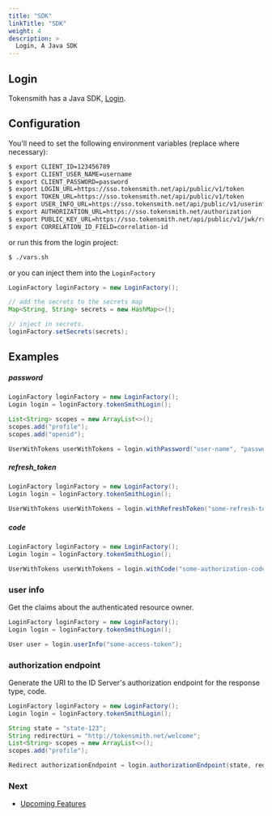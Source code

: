 ```yaml
---
title: "SDK"
linkTitle: "SDK"
weight: 4
description: >
  Login, A Java SDK 
---
```


## Login
Tokensmith has a Java SDK, [Login](https://github.com/tokensmith/tokensmith/tree/main/login).

## Configuration
You'll need to set the following environment variables (replace where necessary):
```bash
$ export CLIENT_ID=123456789
$ export CLIENT_USER_NAME=username
$ export CLIENT_PASSWORD=password
$ export LOGIN_URL=https://sso.tokensmith.net/api/public/v1/token
$ export TOKEN_URL=https://sso.tokensmith.net/api/public/v1/token
$ export USER_INFO_URL=https://sso.tokensmith.net/api/public/v1/userinfo
$ export AUTHORIZATION_URL=https://sso.tokensmith.net/authorization
$ export PUBLIC_KEY_URL=https://sso.tokensmith.net/api/public/v1/jwk/rsa/%s
$ export CORRELATION_ID_FIELD=correlation-id
```

or run this from the login project:
```bash
$ ./vars.sh
```

or you can inject them into the `LoginFactory`
```java
LoginFactory loginFactory = new LoginFactory();

// add the secrets to the secrets map
Map<String, String> secrets = new HashMap<>();

// inject in secrets.
loginFactory.setSecrets(secrets);
```

## Examples
 
##### password
 ```java
LoginFactory loginFactory = new LoginFactory();
Login login = loginFactory.tokenSmithLogin();

List<String> scopes = new ArrayList<>();
scopes.add("profile");
scopes.add("openid");

UserWithTokens userWithTokens = login.withPassword("user-name", "password", scopes);
 ```
 
##### refresh_token
```java
LoginFactory loginFactory = new LoginFactory();
Login login = loginFactory.tokenSmithLogin();

UserWithTokens userWithTokens = login.withRefreshToken("some-refresh-token");
```
##### code
```java
LoginFactory loginFactory = new LoginFactory();
Login login = loginFactory.tokenSmithLogin();

UserWithTokens userWithTokens = login.withCode("some-authorization-code", "some-nonce", redirectUri);
```

### user info
Get the claims about the authenticated resource owner.

```java
LoginFactory loginFactory = new LoginFactory();
Login login = loginFactory.tokenSmithLogin();

User user = login.userInfo("some-access-token");
```

### authorization endpoint
Generate the URI to the ID Server's authorization endpoint for the response type, code.

```java
LoginFactory loginFactory = new LoginFactory();
Login login = loginFactory.tokenSmithLogin();

String state = "state-123";
String redirectUri = "http://tokensmith.net/welcome";
List<String> scopes = new ArrayList<>();
scopes.add("profile");

Redirect authorizationEndpoint = login.authorizationEndpoint(state, redirectUri, scopes);
```

### Next
 * [Upcoming Features](/docs/upcoming-features/)